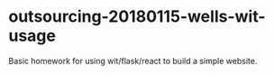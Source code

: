 # outsourcing-20180115-wells-wit-usage
Basic homework for using wit/flask/react to build a simple website.
